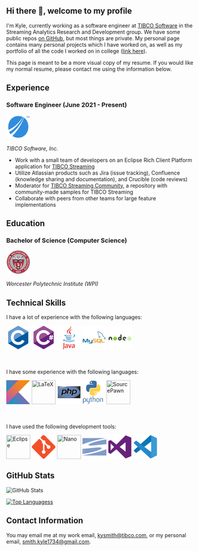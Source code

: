 ## Hi there 👋, welcome to my profile

I'm Kyle, currently working as a software engineer at [TIBCO Software](https://tibco.com) in the Streaming Analytics Research and Development group. We have some public repos [on GitHub](https://github.com/TIBCOSoftware), but most things are private. My personal page contains many personal projects which I have worked on, as well as my portfolio of all the code I worked on in college ([link here](https://github.com/kjsmita6/WPICode)).

This page is meant to be a more visual copy of my resume. If you would like my normal resume, please contact me using the information below.

## Experience
### Software Engineer (June 2021 - Present)
<img src=https://raw.githubusercontent.com/kjsmita6/kjsmita6/master/tibco.png width="64" height="64"/>

_TIBCO Software, Inc._

* Work with a small team of developers on an Eclipse Rich Client Platform application for [TIBCO Streaming](https://www.tibco.com/products/tibco-streaming) 
* Utilize Atlassian products such as Jira (issue tracking), Confluence (knowledge sharing and documentation), and Crucible (code reviews)
* Moderator for [TIBCO Streaming Community](https://github.com/TIBCOSoftware/tibco-streaming-community), a repository with community-made samples for TIBCO Streaming
* Collaborate with peers from other teams for large feature implementations

## Education
### Bachelor of Science (Computer Science)
<img src=https://raw.githubusercontent.com/kjsmita6/kjsmita6/master/wpi.png width="64" height="64"/>

*Worcester Polytechnic Institute (WPI)*

## Technical Skills
I have a lot of experience with the following languages:

<img src=https://raw.githubusercontent.com/devicons/devicon/master/icons/c/c-original.svg title="C" width="64" height="64"/> <img src=https://raw.githubusercontent.com/devicons/devicon/master/icons/csharp/csharp-original.svg title="C#" width="64" height="64"/> <img src=https://raw.githubusercontent.com/devicons/devicon/master/icons/java/java-original-wordmark.svg title="Java" width="64" height="64"/> <img src=https://raw.githubusercontent.com/devicons/devicon/master/icons/mysql/mysql-original-wordmark.svg title="MySQL" width="64" height="64"/> <img src=https://raw.githubusercontent.com/devicons/devicon/master/icons/nodejs/nodejs-original-wordmark.svg title="Nodejs" width="64" height="64"/>

<br><br>
I have some experience with the following languages:

<img src=https://raw.githubusercontent.com/devicons/devicon/master/icons/kotlin/kotlin-original.svg title="Kotlin" width="64" height="64"/> <img src=https://www.pdfa.org/wp-content/uploads/2021/01/latex-project-logo_288x288.png title="LaTeX" width="64" height="64"/> <img src=https://raw.githubusercontent.com/devicons/devicon/master/icons/php/php-original.svg title="PHP" height="64" width=64/><img src=https://raw.githubusercontent.com/devicons/devicon/master/icons/python/python-original-wordmark.svg title="Python" width="64" height="64"/> <img src=https://dreae.gallerycdn.vsassets.io/extensions/dreae/sourcepawn-vscode/0.1.4/1515276846898/Microsoft.VisualStudio.Services.Icons.Default title="SourcePawn" width="64" height="64"/>

<br><br>
I have used the following development tools:

<img src=https://cdn.freebiesupply.com/logos/large/2x/eclipse-11-logo-png-transparent.png title="Eclipse" width=64 height=64/> <img src=https://raw.githubusercontent.com/devicons/devicon/master/icons/git/git-original.svg title="Git" width="64" height=64/> <img src=https://upload.wikimedia.org/wikipedia/commons/thumb/8/8a/Gnu-nano.svg/256px-Gnu-nano.svg.png title="Nano" width="64" height="64"/> <img src=https://raw.githubusercontent.com/devicons/devicon/master/icons/subversion/subversion-original.svg title="Subversion" width="64" height="64"/> <img src=https://raw.githubusercontent.com/devicons/devicon/master/icons/visualstudio/visualstudio-plain.svg title="Visual Studio" width="64" height="64"/> <img src=https://raw.githubusercontent.com/devicons/devicon/master/icons/vscode/vscode-original.svg title="Visual Studio Code" width="64" height="64"/>

## GitHub Stats
![GitHub Stats](https://github-readme-stats.vercel.app/api?username=kjsmita6&count_private=true&show_icons=true)

[![Top Languagess](https://github-readme-stats.vercel.app/api/top-langs/?username=kjsmita6&hide=racket)](https://github.com/anuraghazra/github-readme-stats)

## Contact Information
You may email me at my work email, kysmith@tibco.com, or my personal email, smith.kyle1734@gmail.com.
<!--
**kjsmita6/kjsmita6** is a ✨ _special_ ✨ repository because its `README.md` (this file) appears on your GitHub profile.

Here are some ideas to get you started:

- 🔭 I’m currently working on ...
- 🌱 I’m currently learning ...
- 👯 I’m looking to collaborate on ...
- 🤔 I’m looking for help with ...
- 💬 Ask me about ...
- 📫 How to reach me: ...
- 😄 Pronouns: ...
- ⚡ Fun fact: ...
-->
